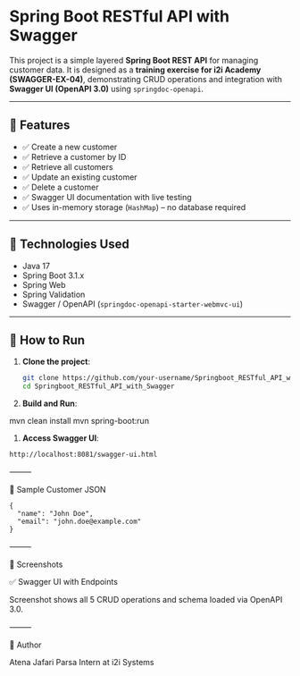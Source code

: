 
# Spring Boot RESTful API with Swagger

This project is a simple layered **Spring Boot REST API** for managing customer data. It is designed as a **training exercise for i2i Academy (SWAGGER-EX-04)**, demonstrating CRUD operations and integration with **Swagger UI (OpenAPI 3.0)** using `springdoc-openapi`.

---

## 📌 Features

- ✅ Create a new customer
- ✅ Retrieve a customer by ID
- ✅ Retrieve all customers
- ✅ Update an existing customer
- ✅ Delete a customer
- ✅ Swagger UI documentation with live testing
- ✅ Uses in-memory storage (`HashMap`) – no database required

---

## 🧠 Technologies Used

- Java 17
- Spring Boot 3.1.x
- Spring Web
- Spring Validation
- Swagger / OpenAPI (`springdoc-openapi-starter-webmvc-ui`)

---

## 🚀 How to Run

1. **Clone the project**:
   ```bash
   git clone https://github.com/your-username/Springboot_RESTful_API_with_Swagger.git
   cd Springboot_RESTful_API_with_Swagger
   ```
1. **Build and Run**:

mvn clean install
mvn spring-boot:run


1. **Access Swagger UI**:
 ```
http://localhost:8081/swagger-ui.html
 ```
⸻

🔄 Sample Customer JSON

```
{
  "name": "John Doe",
  "email": "john.doe@example.com"
}
```
⸻

📸 Screenshots

✅ Swagger UI with Endpoints

Screenshot shows all 5 CRUD operations and schema loaded via OpenAPI 3.0.

⸻

📝 Author

Atena Jafari Parsa
Intern at i2i Systems

